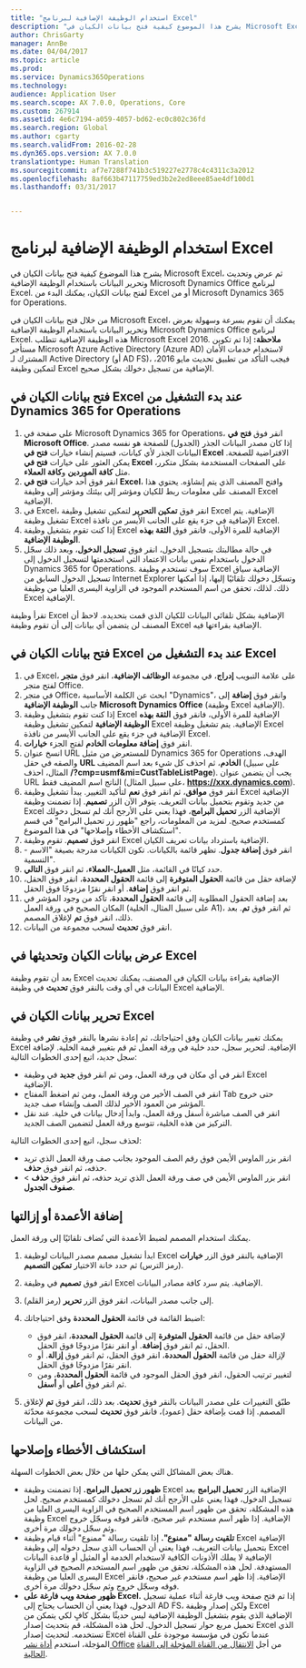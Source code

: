 ```yaml
---
title: "استخدام الوظيفة الإضافية لبرنامج Excel"
description: "يشرح هذا الموضوع كيفية فتح بيانات الكيان في Microsoft Excel، ثم عرض وتحديث وتحرير البيانات باستخدام الوظيفة الإضافية Microsoft Dynamics Office لبرنامج Excel. لفتح بيانات الكيان، يمكنك البدء من Excel أو من Microsoft Dynamics 365 for Operations."
author: ChrisGarty
manager: AnnBe
ms.date: 04/04/2017
ms.topic: article
ms.prod: 
ms.service: Dynamics365Operations
ms.technology: 
audience: Application User
ms.search.scope: AX 7.0.0, Operations, Core
ms.custom: 267914
ms.assetid: 4e6c7194-a059-4057-bd62-ec0c802c36fd
ms.search.region: Global
ms.author: cgarty
ms.search.validFrom: 2016-02-28
ms.dyn365.ops.version: AX 7.0.0
translationtype: Human Translation
ms.sourcegitcommit: af7e7288f741b3c519227e2778c4c4311c3a2012
ms.openlocfilehash: 8af663b47117759ed3b2e2ed8eee85ae4df100d1
ms.lasthandoff: 03/31/2017


---
```


# <a name="use-the-excel-add-in"></a>استخدام الوظيفة الإضافية لبرنامج Excel

يشرح هذا الموضوع كيفية فتح بيانات الكيان في Microsoft Excel، ثم عرض وتحديث وتحرير البيانات باستخدام الوظيفة الإضافية Microsoft Dynamics Office لبرنامج Excel. لفتح بيانات الكيان، يمكنك البدء من Excel أو من Microsoft Dynamics 365 for Operations.

من خلال فتح بيانات الكيان في Microsoft Excel، يمكنك أن تقوم بسرعة وسهولة بعرض وتحرير البيانات باستخدام الوظيفة الإضافية Microsoft Dynamics Office لبرنامج Excel. هذه الوظيفة الإضافية تتطلب Microsoft Excel 2016. **ملاحظة:** إذا تم تكوين مستأجر Microsoft Azure Active Directory (Azure AD) لاستخدام خدمات الأمان المشترك لـ Active Directory‬ (أو AD FS)، فيجب التأكد من تطبيق تحديث مايو 2016، لتمكين وظيفة Excel الإضافية من تسجيل دخولك بشكل صحيح.

## <a name="open-entity-data-in-excel-when-you-start-from-dynamics-365-for-operations"></a>فتح بيانات الكيان في Excel عند بدء التشغيل من Dynamics 365 for Operations
1.  على صفحة في Microsoft Dynamics 365 for Operations، انقر فوق **فتح في Microsoft Office**. إذا كان مصدر البيانات الجذر (الجدول) للصفحة هو نفسه مصدر البيانات الجذر لأي كيانات، فسيتم إنشاء خيارات **فتح في Excel** الافتراضية للصفحة. يمكن العثور على خيارات **فتح في Excel** على الصفحات المستخدمة بشكل متكرر، مثل **كافة الموردين** و**كافة العملاء**.
2.  انقر فوق أحد خيارات **فتح في Excel**، وافتح المصنف الذي يتم إنشاؤه. يحتوي هذا المصنف على معلومات ربط للكيان ومؤشر إلى بيئتك ومؤشر إلى وظيفة Excel الإضافية.
3.  في Excel، انقر فوق **تمكين التحرير** لتمكين تشغيل وظيفة Excel الإضافية. يتم تشغيل وظيفة Excel الإضافية في جزء يقع على الجانب الأيسر من نافذة Excel.
4.  إذا كنت تقوم بتشغيل وظيفة Excel الإضافية للمرة الأولى، فانقر فوق **الثقة بهذه الوظيفة الإضافية**.
5.  في حالة مطالبتك بتسجيل الدخول، انقر فوق **تسجيل الدخول**، وبعد ذلك سجّل الدخول باستخدام نفس بيانات الاعتماد التي استخدمتها لتسجيل الدخول إلى Dynamics 365 for Operations. سوف تستخدم وظيفة Excel الإضافية سياق تسجيل الدخول السابق من Internet Explorer وتسجّل دخولك تلقائيًا إليها، إذا أمكنها ذلك. لذلك، تحقق من اسم المستخدم الموجود في الزاوية اليسرى العليا من وظيفة Excel الإضافية.

تقرأ وظيفة Excel الإضافية بشكل تلقائي البيانات للكيان الذي قمت بتحديده. لاحظ أن المصنف لن يتضمن أي بيانات إلى أن تقوم وظيفة Excel الإضافية بقراءتها فيه.

## <a name="open-entity-data-in-excel-when-you-start-from-excel"></a>فتح بيانات الكيان في Excel عند بدء التشغيل من Excel
1.  في Excel، على علامة التبويب **إدراج**، في مجموعة **الوظائف الإضافية**، انقر فوق **متجر** لفتح متجر Office.
2.  في متجر Office، ابحث عن الكلمة الأساسية "Dynamics"، وانقر فوق **إضافة** إلى جانب **الوظيفة الإضافية Microsoft Dynamics Office** (وظيفة Excel الإضافية).
3.  إذا كنت تقوم بتشغيل وظيفة Excel الإضافية للمرة الأولى، فانقر فوق **الثقة بهذه الوظيفة الإضافية** لتمكين تشغيل وظيفة Excel الإضافية. يتم تشغيل وظيفة Excel الإضافية في جزء يقع على الجانب الأيسر من نافذة Excel.
4.  انقر فوق **إضافة معلومات الخادم** لفتح الجزء **خيارات**.
5.  انسخ عنوان URL للمستعرض من مثيل Dynamics 365 for Operations الهدف، والصقه في حقل **URL‏‎ الخادم**، ثم احذف كل شيء بعد اسم المضيف (على سبيل المثال، احذف  **/?cmp=usmf&mi=CustTableListPage**). يجب أن يتضمن عنوان URL الناتج اسم المضيف فقط (على سبيل المثال، **https://xxx.dynamics.com**).
6.  انقر فوق **موافق**، ثم انقر فوق **نعم** لتأكيد التغيير. يبدأ تشغيل وظيفة Excel الإضافية من جديد وتقوم بتحميل بيانات التعريف. يتوفر الآن الزر **تصميم**. إذا تضمنت وظيفة Excel الإضافية الزر **تحميل البرامج‬**، فهذا يعني على الأرجح أنك لم تسجل دخولك كمستخدم صحيح. لمزيد من المعلومات، راجع "ظهور زر تحميل البرامج" في قسم "استكشاف الأخطاء وإصلاحها" في هذا الموضوع.
7.  انقر فوق **تصميم**. تقوم وظيفة Excel الإضافية باسترداد بيانات تعريف الكيان.
8.  انقر فوق **إضافة جدول**. تظهر قائمة بالكيانات. تكون الكيانات مدرجة بصيغة "الاسم - التسمية".
9.  حدد كيانًا في القائمة، مثل **العميل-العملاء**، ثم انقر فوق **التالي**.
10. لإضافة حقل من قائمة **الحقول المتوفرة** إلى قائمة **الحقول المحددة**، انقر فوق الحقل، ثم انقر فوق **إضافة**. أو انقر نقرًا مزدوجًا فوق الحقل.
11. بعد إضافة الحقول المطلوبة إلى قائمة **الحقول المحددة**، تأكد من وجود المؤشر في المكان الصحيح في ورقة العمل (على سبيل المثال، الخلية A1)، ثم انقر فوق **تم**. بعد ذلك، انقر فوق **تم** لإغلاق المصمم.
12. انقر فوق **تحديث** لسحب مجموعة من البيانات.

## <a name="view-and-update-entity-data-in-excel"></a>عرض بيانات الكيان وتحديثها في Excel
بعد أن تقوم وظيفة Excel الإضافية بقراءة بيانات الكيان في المصنف، يمكنك تحديث البيانات في أي وقت بالنقر فوق **تحديث** في وظيفة Excel الإضافية.

## <a name="edit-entity-data-in-excel"></a>تحرير بيانات الكيان في Excel
يمكنك تغيير بيانات الكيان وفق احتياجاتك، ثم إعادة نشرها بالنقر فوق **نشر** في وظيفة Excel الإضافية. لتحرير سجل، حدد خلية في ورقة العمل ثم قم بتغيير قيمة الخلية. لإضافة سجل جديد، اتبع إحدى الخطوات التالية:

-   انقر في أي مكان في ورقة العمل، ومن ثم انقر فوق **جديد** في وظيفة Excel الإضافية.
-   انقر في الصف الأخير من ورقة العمل، ومن ثم اضغط المفتاح Tab حتى خروج المؤشر من العمود الأخير لذلك الصف وإنشاء صف جديد.
-   انقر في الصف مباشرة أسفل ورقة العمل، وابدأ إدخال بيانات في خلية. عند نقل التركيز من هذه الخلية، تتوسع ورقة العمل لتضمين الصف الجديد.

لحذف سجل، اتبع إحدى الخطوات التالية:

-   انقر بزر الماوس الأيمن فوق رقم الصف الموجود بجانب صف ورقة العمل الذي تريد حذفه، ثم انقر فوق **حذف**.
-   انقر بزر الماوس الأيمن في صف ورقة العمل الذي تريد حذفه، ثم انقر فوق **حذف** &gt; **صفوف الجدول**.

## <a name="add-or-remove-columns"></a>إضافة الأعمدة أو إزالتها
يمكنك استخدام المصمم لضبط الأعمدة التي تُضاف تلقائيًا إلى ورقة العمل.

1.  ابدأ تشغيل مصمم مصدر البيانات لوظيفة Excel الإضافية بالنقر فوق الزر **خيارات** (رمز الترس) ثم حدد خانة الاختيار **تمكين التصميم**.
2.  انقر فوق **تصميم** في وظيفة Excel الإضافية. يتم سرد كافة مصادر البيانات.
3.  إلى جانب مصدر البيانات، انقر فوق الزر **تحرير** (رمز القلم).
4.  اضبط القائمة في قائمة **الحقول المحددة** وفق احتياجاتك:
    -   لإضافة حقل من قائمة **الحقول المتوفرة** إلى قائمة **الحقول المحددة**، انقر فوق الحقل، ثم انقر فوق **إضافة**. أو انقر نقرًا مزدوجًا فوق الحقل.
    -   لإزالة حقل من قائمة **الحقول المحددة**، انقر فوق الحقل، ثم انقر فوق **إزالة**. أو انقر نقرًا مزدوجًا فوق الحقل.
    -   لتغيير ترتيب الحقول، انقر فوق الحقل الموجود في قائمة **الحقول المحددة**، ومن ثم انقر فوق **أعلى** أو **أسفل**.

5.  طبّق التغييرات على مصدر البيانات بالنقر فوق **تحديث**. بعد ذلك، انقر فوق **تم** لإغلاق المصمم. إذا قمت بإضافة حقل (عمود)، فانقر فوق **تحديث** لسحب مجموعة محدّثة من البيانات.

## <a name="httpspowerappsmicrosoftcomenustutorialsdataplatforminteractiveexceltroubleshootingtroubleshooting"></a>[](https://powerapps.microsoft.com/enus/tutorials/dataplatforminteractiveexcel/#troubleshooting)استكشاف الأخطاء وإصلاحها
هناك بعض المشاكل التي يمكن حلها من خلال بعض الخطوات السهلة.

-   **ظهور زر تحميل البرامج.** إذا تضمنت وظيفة Excel الإضافية الزر **تحميل البرامج‬** بعد تسجيل الدخول، فهذا يعني على الأرجح أنك لم تسجل دخولك كمستخدم صحيح. لحل هذه المشكلة، تحقق من ظهور اسم المستخدم الصحيح في الزاوية اليسرى العليا من وظيفة Excel الإضافية. إذا ظهر اسم مستخدم غير صحيح، فانقر فوقه وسجّل خروج وثم سجّل دخولك مرة أخرى.
-   **تلقيت رسالة "ممنوع".** إذا تلقيت رسالة "ممنوع" أثناء قيام وظيفة Excel الإضافية بتحميل بيانات التعريف، فهذا يعني أن الحساب الذي سجل دخوله إلى وظيفة Excel الإضافية لا يملك الأذونات الكافية لاستخدام الخدمة أو المثيل أو قاعدة البيانات المستهدفة. لحل هذه المشكلة، تحقق من ظهور اسم المستخدم الصحيح في الزاوية اليسرى العليا من وظيفة Excel الإضافية. إذا ظهر اسم مستخدم غير صحيح، فانقر فوقه وسجّل خروج وثم سجّل دخولك مرة أخرى.
-   **ظهور صفحة ويب فارغة على Excel.** إذا تم فتح صفحة ويب فارغة أثناء عملية تسجيل الدخول، فهذا يعني أن الحساب يحتاج إلى AD FS، ولكن إصدار وظيفة Excel الإضافية الذي يقوم بتشغيل الوظيفة الإضافية ليس حديثًا بشكل كافٍ لكي يتمكن من تحميل مربع حوار تسجيل الدخول. لحل هذه المشكلة، قم بتحديث إصدار Excel الذي تستخدمه. لتحديث إصدار Excel عندما تكون في مؤسسة موجودة على القناة المؤجلة، استخدم [أداة نشر Office](https://technet.microsoft.com/library/jj219422.aspx) من أجل [الانتقال من القناة المؤجلة إلى القناة الحالية](https://technet.microsoft.com/library/mt455210.aspx).



